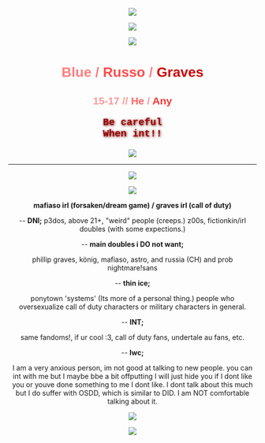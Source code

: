 <p align="center">
  <img src="https://64.media.tumblr.com/28b60da1c2ba4afe0f44e94241ec936d/2959237cc189138b-f1/s540x810/b400d972efff52ba48e1efb683e66e05fa44bd93.gifv" />
</p>

<p align="center">
  <img src="https://64.media.tumblr.com/60855fe6c30a26dc0f425fc1cc444017/7d9ca848ecceb194-99/s400x600/52e10abc71f0fc754ac2a0ed80cad8538f539d97.pnj" />
</p>


<p align="center">
  <img src="https://see.fontimg.com/api/rf5/yw21V/ZDBiMmViY2UyMjYyNDg4MTk1MmRkZTVlMzI1OTZhMTUub3Rm/Qmx1ZSA/christmas-cypher-personal-regular.png?r=fs&h=65&w=1000&fg=FC1010&bg=FFFFFF&tb=1&s=65" />
</p>

<div align="center">

<h1 style="color:#FF7F7F; font-family:Arial, sans-serif;"><b>Blue</b> / <span style="color:#FF4C4C;">Russo</span> / <span style="color:#CC0000;">Graves</span></h1>

<h2 style="color:#FF9999; font-family:Verdana, sans-serif;">15-17 // <span style="color:#FF6666;">He</span> / <span style="color:#FF3333;">Any</span></h2>

<p style="color:#990000; font-size:20px; font-family:'Courier New', monospace; text-shadow: 1px 1px 5px #660000;">
<b>Be careful<br>
When int!!</b>
</p>

</div>

<p align="center">
  <img src="https://64.media.tumblr.com/28b60da1c2ba4afe0f44e94241ec936d/2959237cc189138b-f1/s540x810/b400d972efff52ba48e1efb683e66e05fa44bd93.gifv" />
</p>

------------


<p align="center">
  <img src="https://64.media.tumblr.com/3594706d0171dc70e856fa1c7addd4a6/e1363fcb45235c50-15/s400x600/eb045b4f29efa9be0310b7c25b9fab47bc2dc66b.pnj" />
</p>


<p align="center">
  <img src="https://64.media.tumblr.com/d59e7ea3f13791d419fcbf7108480ea4/e1363fcb45235c50-fe/s250x400/22a975a0309076b59b933ab9e633c01c063d9989.pnj" />
</p>

<div align="center">
  
**mafiaso irl (forsaken/dream game) / graves irl (call of duty)**

--
**DNI;**
p3dos, above 21+, "weird" people (creeps.)
z00s, fictionkin/irl doubles (with some expections.)

--
**main doubles i DO not want;**

phillip graves,
könig,
mafiaso,
astro, and russia (CH)
and prob nightmare!sans

--
**thin ice;**

ponytown 'systems' (Its more of a personal thing.)
people who oversexualize call of duty characters
or military characters in general. 

--
**INT;**

same fandoms!, if ur cool :3, call of duty fans, undertale au fans, etc.


--
**Iwc;**

I am a very anxious person, im not good at talking to new people. you can int with me but I maybe bbe a bit offputting
I will just hide you if I dont like you or youve done something to me I dont like.
I dont talk about this much but I do suffer with OSDD, which is similar to DID. I am NOT comfortable talking about it.





  <img src="https://64.media.tumblr.com/f80a16d066f157d024c1313c7b9410be/8cbaf19959c2890a-ba/s400x600/adc459469229ef5f059350592e0e3ff06ac60edc.pnj" />
</p>


  <img src="https://64.media.tumblr.com/7ec7e9d2b0698fe189de28c19262fe7d/af50ce47d27ed017-1e/s500x750/8fabd8f56b109f2071ac375c5e8bb86b40cb66c3.gifv" />
</p>

<!--
**H3LLCASTED/h3llcasted** is a ✨ _special_ ✨ repository because its `README.md` (this file) appears on your GitHub profile.

Here are some ideas to get you started:

- 🔭 I’m currently working on ...
- 🌱 I’m currently learning ...
- 👯 I’m looking to collaborate on ...
- 🤔 I’m looking for help with ...
- 💬 Ask me about ...
- 📫 How to reach me: ...
- 😄 Pronouns: ...
- ⚡ Fun fact: ...
-->
